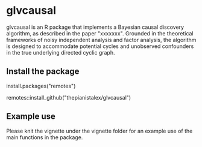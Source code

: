 
# glvcausal 

glvcausal is an R package that implements a Bayesian causal
discovery algorithm, as described in the paper "xxxxxxx". Grounded in the
theoretical frameworks of noisy independent analysis and factor analysis, the
algorithm is designed to accommodate potential cycles and unobserved confounders
in the true underlying directed cyclic graph.

## Install the package

install.packages("remotes")

remotes::install_github("thepianistalex/glvcausal")

## Example use
Please knit the vignette under the vignette folder for an example use of the main functions in the package.

